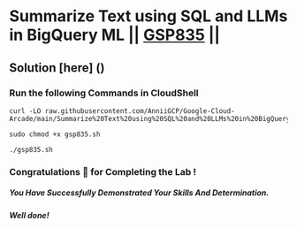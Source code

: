 # Summarize Text using SQL and LLMs in BigQuery ML || [GSP835](https://www.cloudskillsboost.google/focuses/74646?parent=catalog) ||

## Solution [here] ()

### Run the following Commands in CloudShell

```
curl -LO raw.githubusercontent.com/AnniiGCP/Google-Cloud-Arcade/main/Summarize%20Text%20using%20SQL%20and%20LLMs%20in%20BigQuery%20ML/gsp835.sh

sudo chmod +x gsp835.sh

./gsp835.sh
```

### Congratulations 🎉 for Completing the Lab !

##### *You Have Successfully Demonstrated Your Skills And Determination.*

#### *Well done!*

 

 
